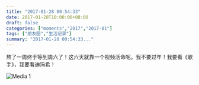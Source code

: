 ```yaml
---
title: "2017-01-28 00:54:33"
date: 2017-01-28T10:00:00+08:00
draft: false
categories: ["moments","2017","2017-01"]
tags: ["朋友圈","生活记录"]
summary: "2017-01-28 00:54:33..."
---
```


熬了一周终于等到周六了！这六天就靠一个视频活命呢。我不要过年！我要看《歌手》，我要看迪玛希！

![Media 1](/Moments/photos/2017-01-28/201701280054330.jpg)

